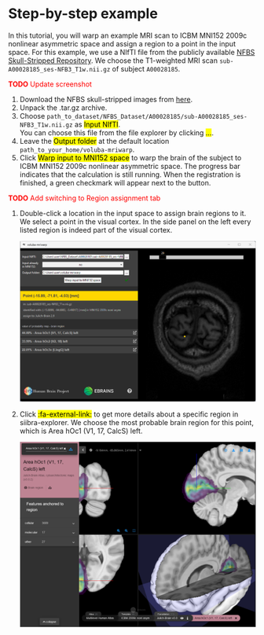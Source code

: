 # Step-by-step example

In this tutorial, you will warp an example MRI scan to ICBM MNI152 2009c nonlinear asymmetric space and assign a region to a point in the input space. For this example, we use a NIfTI file from the publicly available [NFBS Skull-Stripped Repository](http://preprocessed-connectomes-project.org/NFB_skullstripped/). We choose the T1-weighted MRI scan `sub-A00028185_ses-NFB3_T1w.nii.gz` of subject `A00028185`.

<span style="color:red">**TODO** Update screenshot</span>  

1. Download the NFBS skull-stripped images from [here](http://preprocessed-connectomes-project.org/NFB_skullstripped/).
1. Unpack the .tar.gz archive.
1. Choose `path_to_dataset/NFBS_Dataset/A00028185/sub-A00028185_ses-NFB3_T1w.nii.gz` as <mark>Input NIfTI</mark>.  
You can choose this file from the file explorer by clicking <mark>...</mark>.
1. Leave the <mark>Output folder</mark> at the default location `path_to_your_home/voluba-mriwarp`.
1. Click <mark>Warp input to MNI152 space</mark> to warp the brain of the subject to ICBM MNI152 2009c nonlinear asymmetric space. The progress bar indicates that the calculation is still running. When the registration is finished, a green checkmark will appear next to the button.  

<span style="color:red">**TODO** Add switching to Region assignment tab</span>  

1. Double-click a location in the input space to assign brain regions to it. We select a point in the visual cortex. In the side panel on the left every listed region is indeed part of the visual cortex.

    ![image](images/tutorial.png)

1. Click <mark>:fa-external-link:</mark> to get more details about a specific region in siibra-explorer. We choose the most probable brain region for this point, which is Area hOc1 (V1, 17, CalcS) left.

    ![image](images/hOc1.png)
